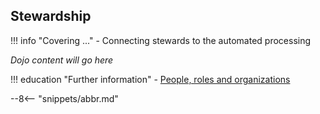 <!-- SPDX-License-Identifier: CC-BY-4.0 -->
<!-- Copyright Contributors to the Egeria project. -->

## Stewardship

!!! info "Covering ..."
    - Connecting stewards to the automated processing

*Dojo content will go here*

!!! education "Further information"
    - [People, roles and organizations](/features/people-roles-organizations/overview)


--8<-- "snippets/abbr.md"